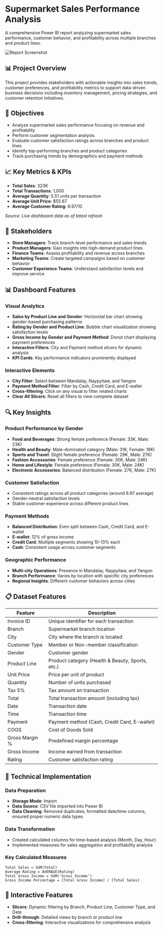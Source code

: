 # Supermarket Sales Performance Analysis

A comprehensive Power BI report analyzing supermarket sales performance, customer behavior, and profitability across multiple branches and product lines.

![Report Screenshot](<img width="1030" height="491" alt="Image" src="https://github.com/user-attachments/assets/9b9b0361-8cc2-4e5d-87bb-aa2ee8a66739" />)

## 📊 Project Overview

This project provides stakeholders with actionable insights into sales trends, customer preferences, and profitability metrics to support data-driven business decisions including inventory management, pricing strategies, and customer retention initiatives.

## 🎯 Objectives

- Analyze supermarket sales performance focusing on revenue and profitability
- Perform customer segmentation analysis
- Evaluate customer satisfaction ratings across branches and product lines
- Identify top-performing branches and product categories
- Track purchasing trends by demographics and payment methods

## 📈 Key Metrics & KPIs

- **Total Sales**: 323K
- **Total Transactions**: 1,000
- **Average Quantity**: 5.51 units per transaction
- **Average Unit Price**: $55.67
- **Average Customer Rating**: 6.97/10

*Source: Live dashboard data as of latest refresh*

## 🏢 Stakeholders

- **Store Managers**: Track branch-level performance and sales trends
- **Product Managers**: Gain insights into high-demand product lines
- **Finance Teams**: Assess profitability and revenue across branches
- **Marketing Teams**: Create targeted campaigns based on customer behavior
- **Customer Experience Teams**: Understand satisfaction levels and improve service

## 📊 Dashboard Features

### Visual Analytics
- **Sales by Product Line and Gender**: Horizontal bar chart showing gender-based purchasing patterns
- **Rating by Gender and Product Line**: Bubble chart visualization showing satisfaction levels
- **Gross Income by Gender and Payment Method**: Donut chart displaying payment preferences
- **Interactive Filters**: City and Payment method slicers for dynamic analysis
- **KPI Cards**: Key performance indicators prominently displayed

### Interactive Elements
- **City Filter**: Select between Mandalay, Naypyitaw, and Yangon
- **Payment Method Filter**: Filter by Cash, Credit Card, and E-wallet
- **Cross-filtering**: Click on any visual to filter related charts
- **Clear All Slicers**: Reset all filters to view complete dataset

## 🔍 Key Insights

### Product Performance by Gender
- **Food and Beverages**: Strong female preference (Female: 33K, Male: 23K)
- **Health and Beauty**: Male-dominated category (Male: 31K, Female: 19K)
- **Sports and Travel**: Slight female preference (Female: 29K, Male: 27K)
- **Fashion Accessories**: Female preference (Female: 30K, Male: 24K)
- **Home and Lifestyle**: Female preference (Female: 30K, Male: 24K)
- **Electronic Accessories**: Balanced distribution (Female: 27K, Male: 27K)

### Customer Satisfaction
- Consistent ratings across all product categories (around 6.97 average)
- Gender-neutral satisfaction levels
- Stable customer experience across different product lines

### Payment Methods
- **Balanced Distribution**: Even split between Cash, Credit Card, and E-wallet
- **E-wallet**: 12% of gross income
- **Credit Card**: Multiple segments showing 10-13% each
- **Cash**: Consistent usage across customer segments

### Geographic Performance
- **Multi-city Operations**: Presence in Mandalay, Naypyitaw, and Yangon
- **Branch Performance**: Varies by location with specific city preferences
- **Regional Insights**: Different customer behaviors across cities

## 📋 Dataset Features

| Feature | Description |
|---------|-------------|
| Invoice ID | Unique identifier for each transaction |
| Branch | Supermarket branch location |
| City | City where the branch is located |
| Customer Type | Member or Non-member classification |
| Gender | Customer gender |
| Product Line | Product category (Health & Beauty, Sports, etc.) |
| Unit Price | Price per unit of product |
| Quantity | Number of units purchased |
| Tax 5% | Tax amount on transaction |
| Total | Total transaction amount (including tax) |
| Date | Transaction date |
| Time | Transaction time |
| Payment | Payment method (Cash, Credit Card, E-wallet) |
| COGS | Cost of Goods Sold |
| Gross Margin % | Predefined margin percentage |
| Gross Income | Income earned from transaction |
| Rating | Customer satisfaction rating |

## 🔧 Technical Implementation

### Data Preparation
- **Storage Mode**: Import
- **Data Source**: CSV file imported into Power BI
- **Data Cleaning**: Removed duplicates, formatted date/time columns, ensured proper numeric data types

### Data Transformation
- Created calculated columns for time-based analysis (Month, Day, Hour)
- Implemented measures for sales aggregation and profitability analysis

### Key Calculated Measures
```DAX
Total Sales = SUM(Total)
Average Rating = AVERAGE(Rating)
Total Gross Income = SUM('Gross Income')
Gross Income Percentage = [Total Gross Income] / [Total Sales]
```

## 📱 Interactive Features

- **Slicers**: Dynamic filtering by Branch, Product Line, Customer Type, and Date
- **Drill-through**: Detailed views by branch or product line
- **Cross-filtering**: Interactive visualizations for comprehensive analysis
